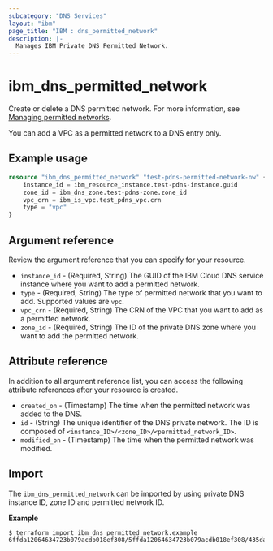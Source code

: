 ```yaml
---
subcategory: "DNS Services"
layout: "ibm"
page_title: "IBM : dns_permitted_network"
description: |-
  Manages IBM Private DNS Permitted Network.
---
```


# ibm_dns_permitted_network

Create or delete a DNS permitted network. For more information, see [Managing permitted networks](https://cloud.ibm.com/docs/dns-svcs?topic=dns-svcs-managing-permitted-networks).

You can add a VPC as a permitted network to a DNS entry only. 


## Example usage

```terraform
resource "ibm_dns_permitted_network" "test-pdns-permitted-network-nw" {
    instance_id = ibm_resource_instance.test-pdns-instance.guid
    zone_id = ibm_dns_zone.test-pdns-zone.zone_id
    vpc_crn = ibm_is_vpc.test_pdns_vpc.crn
    type = "vpc"
}
```

## Argument reference
Review the argument reference that you can specify for your resource. 

- `instance_id` - (Required, String) The GUID of the IBM Cloud DNS service instance where you want to add a permitted network.
- `type` - (Required, String) The type of permitted network that you want to add. Supported values are `vpc`.
- `vpc_crn` - (Required, String) The CRN of the VPC that you want to add as a permitted network.
- `zone_id` - (Required, String) The ID of the private DNS zone where you want to add the permitted network.

## Attribute reference
In addition to all argument reference list, you can access the following attribute references after your resource is created. 

- `created_on` - (Timestamp) The time when the permitted network was added to the DNS.
- `id` - (String) The unique identifier of the DNS private network. The ID is composed of `<instance_ID>/<zone_ID>/<permitted_network_ID>`.
- `modified_on` - (Timestamp) The time when the permitted network was modified.


## Import

The  `ibm_dns_permitted_network` can be imported by using private DNS instance ID, zone ID and permitted network ID.

**Example**

```
$ terraform import ibm_dns_permitted_network.example 6ffda12064634723b079acdb018ef308/5ffda12064634723b079acdb018ef308/435da12064634723b079acdb018ef308
```

